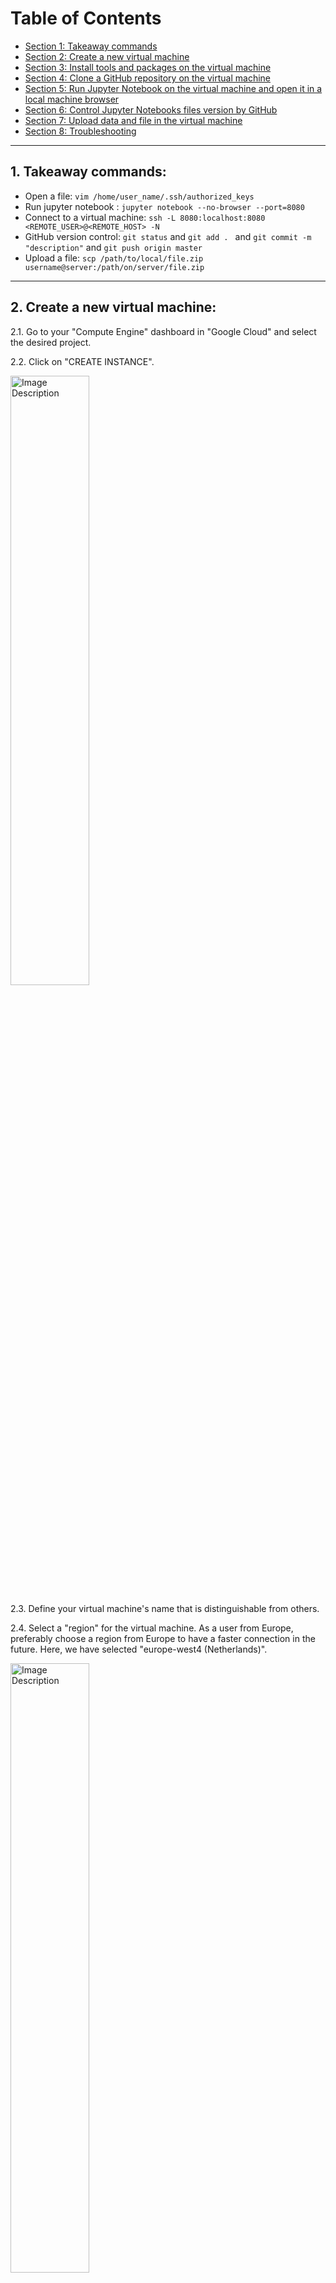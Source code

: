 # Table of Contents
- [Section 1: Takeaway commands](#section-1)
- [Section 2: Create a new virtual machine](#section-2)
- [Section 3: Install tools and packages on the virtual machine](#section-3)
- [Section 4: Clone a GitHub repository on the virtual machine](#section-4)
- [Section 5: Run Jupyter Notebook on the virtual machine and open it in a local machine browser](#section-5)
- [Section 6: Control Jupyter Notebooks files version by GitHub](#section-6)
- [Section 7: Upload data and file in the virtual machine](#section-7)
- [Section 8: Troubleshooting](#section-8)





---
## 1. Takeaway commands: <a name="section-1"></a>

- Open a file: ``` vim /home/user_name/.ssh/authorized_keys ```
- Run jupyter notebook : ``` jupyter notebook --no-browser --port=8080 ```
- Connect to a virtual machine: ``` ssh -L 8080:localhost:8080 <REMOTE_USER>@<REMOTE_HOST> -N ```
- GitHub version control: ``` git status ``` and ```git add . ``` and ``` git commit -m "description" ``` and ``` git push origin master ```
- Upload a file: ``` scp /path/to/local/file.zip username@server:/path/on/server/file.zip ```


---
## 2. Create a new virtual machine: <a name="section-2"></a>

2.1. Go to your "Compute Engine" dashboard in "Google Cloud" and select the desired project.

2.2. Click on "CREATE INSTANCE".

<img src="images-are-used/gcloud-jupyter/1.png" alt="Image Description" width="50%" height="50%">

2.3. Define your virtual machine's name that is distinguishable from others.

2.4. Select a "region" for the virtual machine. As a user from Europe, preferably choose a region from Europe to have a faster connection in the future. Here, we have selected "europe-west4 (Netherlands)".

<img src="images-are-used/gcloud-jupyter/2.png" alt="Image Description" width="50%" height="50%">

2.5. Under the "Machine configuration" section, click on the "GPUs" tab.

2.6. Select "GPU type". Here we selected the "NVIDIA A100 40GB".

<img src="images-are-used/gcloud-jupyter/3.png" alt="Image Description" width="50%" height="50%">

2.7. Under the "Boot disk" section, click on the "CHANGE" button.

2.8. Select the "Operating system". Here we need to select "Deep Learning on Linux".

2.9. Select "Version". Here we need to select "Debian 11 based Deep Learning VM with M109"

2.10. Specify the "Size (GB)". Here we need to specify "100".

2.11. Click on the "Select" button to save and exist.

<img src="images-are-used/gcloud-jupyter/4.png" alt="Image Description" width="70%" height="70%">

2.12. Click on the "CREATE" button at the end of the page.

<img src="images-are-used/gcloud-jupyter/5.png" alt="Image Description" width="30%" height="30%">

2.13. You will see your created virtual machine in the "INSTANCES" tab with a green tick before that.

<img src="images-are-used/gcloud-jupyter/6.png" alt="Image Description" width="99%" height="99%">

2.14. If you see a red exclamation mark, it means your virtual machine is not created. You should try it again or change your configuration and create a new one. Here, I tried it again four times and it was created. 

<img src="images-are-used/gcloud-jupyter/7.png" alt="Image Description" width="99%" height="99%">

2.15. Remember to click on the "STOP" whenever your computation is done or you no longer work on the virtual machine.

2.16. You can rerun the virtual machine by clicking "START/RESUME". If a virtual machine will not available, you need to try this more than one time sometimes.

2.17. Because of selecting GPUs on your virtual machine, you are not able to "SUSPEND" your machine.

2.18. If you need to reset the virtual machine while you have been working there, just click on the "RESET" button.

<img src="images-are-used/gcloud-jupyter/8.png" alt="Image Description" width="70%" height="70%">

2.19. Great! Now you've created a new virtual machine and you are ready to jump in!



---
# 3. Install tools and packages on the virtual machine <a name="section-3"></a>

3.1. Click on "SSH" to connect to the virtual machine.

<img src="images-are-used/gcloud-jupyter/9.png" alt="Image Description" width="99%" height="99%">

3.2. If you've chosen the right operating system image, firstly you will see a question where you need to answer "y" to install Cuda, Python, and Anaconda. 

<img src="images-are-used/gcloud-jupyter/10.png" alt="Image Description" width="70%" height="70%">

<img src="images-are-used/gcloud-jupyter/11.png" alt="Image Description" width="50%" height="50%">

3.3. Create a new environment in conda. You can modify the environment's name (test_env) to whatever you want.

```bash
conda create -n test_env
```

3.4. Activate the new environment.

```bash
conda activate test_env
```

3.5. Install the "jupyter notebook".

```bash
conda install jupyter notebook
```

<img src="images-are-used/gcloud-jupyter/12.png" alt="Image Description" width="50%" height="50%">

3.3. Install the compatible PyTorch version with the Cuda drive:

```bash
conda install pytorch==1.13.0 pytorch-cuda=11.6 -c pytorch -c nvidia
```

3.4. Install the compatible Torchvision and Torchsummary without changing Pytorch and Cuda versions.

```bash
conda install torchvision==0.14.0
```

```bash
conda install -c conda-forge torchsummary
```
3.5. Install all other packages you need them.

```bash
conda install pandas seaborn matplotlib scikit-learn
```

3.6. Install the "ipykernel"  to add your new environment to your jupyter notebook.

```bash
conda install ipykernel
```

3.7. Add the new environment ti the jupyter notebook.

 ```bash
python -m ipykernel install --user --name=test_env
```
3.8. Awesome! Now, you've installed all the necessary tools and packages.




---
# 4. Clone a GitHub repository on the virtual machine: <a name="section-4"></a>

4.1. Create a new repository on GitHub.

[GitHub website](https://github.com/)

4.2. Generate an SSH key pair by running the following command. Replace "your_email@example.com" with the email address associated with your GitHub account. When prompted, you can optionally set a passphrase for your SSH key pair. Setting a passphrase adds an extra layer of security but requires you to enter the passphrase every time you use the SSH key.

```bash
ssh-keygen -t rsa -b 4096 -C "your_email@example.com"
```

4.3. Once the key pair is generated, you should see output similar to:

```bash
Generating public/private rsa key pair.
Your identification has been saved in /home/username/.ssh/id_rsa.
Your public key has been saved in /home/username/.ssh/id_rsa.pub.
```
<img src="images-are-used/gcloud-jupyter/13.png" alt="Image Description" width="70%" height="70%">

4.4. Use the following command to display the public key:

```bash
cat ~/.ssh/id_rsa.pub
```

4.5. Copy the entire contents of the public key displayed in the terminal.

4.6. Go to your GitHub "setting" click on the "SSH and GPG keys" tab and then click on the "New SSH key" button. 

<img src="images-are-used/gcloud-jupyter/14.png" alt="Image Description" width="70%" height="70%">

4.7. Provide a suitable title for the SSH key (e.g., "test-server SSH Key").

4.8. Paste the copied public key into the "Key" field.

4.9. Click on the "Add SSH key" button.

<img src="images-are-used/gcloud-jupyter/15.png" alt="Image Description" width="70%" height="70%">

4.10. Copy the repository URL on the GitHub repository page by clicking on the green "Code" button and copying the SSH URL.

<img src="images-are-used/gcloud-jupyter/16.png" alt="Image Description" width="70%" height="70%">

4.11. Clone the repository to the virtual machine. Replacing '<repository-url>' with the URL of your repository

‍‍‍```bash
git clone <repository-url>
```


4.12. Check that the repository is cloned.


‍‍‍```bash
ls
```


4.13. Move inside the repository by changing the directory and checking inside the repository.


‍‍‍```bash
cd test-repo
```


4.14. Move outside the repository by changing the directory.


```bash
cd ..
```


<img src="images-are-used/gcloud-jupyter/17.png" alt="Image Description" width="70%" height="70%">

4.15. Perfect! Now, you've created and cloned the new repository on your virtual machine.






---
# 5. Run Jupyter Notebook on the virtual machine and open it in a local machine browser: <a name="section-5"></a>

5.1. Open a terminal or command prompt on your local machine and create and copy your public SSH key just like in step 3.2. to 3.5.

5.2. Create an SSH directory in the virtual machine. Change the 'user name' to your own user name. You can find your 'user name' before your virtual machine's name.

<img src="images-are-used/gcloud-jupyter/18.png" alt="Image Description" width="70%" height="70%">

```bash
mkdir -p /home//.ssh && touch /home/user_name/.ssh/authorized_keys
```

5.3. Open the 'authorized_keys' file with a text editor like Vim. Change the 'user name' to your own user name.

```bash
vim /home/user_name/.ssh/authorized_keys
```
<img src="images-are-used/gcloud-jupyter/19.png" alt="Image Description" width="70%" height="70%">

5.4. Past your local machine's public SSH key there. Then save and close the file (press 'esc' then write ':wq').

<img src="images-are-used/gcloud-jupyter/20.png" alt="Image Description" width="70%" height="70%">

5.5. Set appropriate authorization to the file. First, set the correct file permissions and second, change the ownership to the 'user name'

```bash
chmod 700 /home/user_name/.ssh && chmod 600 /home/user_name/.ssh/authorized_keys
```

```bash
chown -R username:username /home/username/.ssh
```

<img src="images-are-used/gcloud-jupyter/21.png" alt="Image Description" width="70%" height="70%">


5.6. Run Jupyter Notebook with a desired port number (here is 8081) on the virtual machine without opening a browser. Then, copy one of the generated URLs and paste it on a browser on your local machine.

```bash
jupyter notebook --no-browser --port=8081
```

<img src="images-are-used/gcloud-jupyter/22.png" alt="Image Description" width="70%" height="70%">

5.7. Open a terminal or command prompt on your local machine. Connect to the virtual machine. Replace '<REMOTE_USER>' with your 'user name' and '<REMOTE_HOST>' with your 'External IP' that you can find on the Compute Engine dashboard.

<img src="images-are-used/gcloud-jupyter/23.png" alt="Image Description" width="70%" height="70%">

```bash
ssh -L 8080:localhost:8080 <REMOTE_USER>@<REMOTE_HOST> -N
```

<img src="images-are-used/gcloud-jupyter/24.png" alt="Image Description" width="70%" height="70%">

5.8. Amazing! Now, you can work with your virtual machine Jupyter Notebook on your local machine. You can see the cloned repository (test_repo) and you can also have access to your new environment (test_env) as well.

<img src="images-are-used/gcloud-jupyter/25.png" alt="Image Description" width="70%" height="70%">




---
# 6. Control Jupyter Notebooks files version by GitHub: <a name="section-6"></a>

6.1. Move inside the repository folder and create a new change. Here, I've created a new file named 'hello_world'

<img src="images-are-used/gcloud-jupyter/26.png" alt="Image Description" width="70%" height="70%">

6.2. Open a new shell on the virtual machine, just like in step 2.1.

6.3. Change the directory into the repository.

6.4. Set your Git user email and name. Replace "you@example.com" with your email address and "Your Name" with your preferred name or username.

```bash
git config --global user.email "you@example.com"
git config --global user.name "Your Name"
```

6.5. Get status and see changes.

```bash
git status
```

6.6. Add desired changes. Replace notebook.ipynb with the actual filename of your Jupyter Notebook file.

```bash
git add notebook.ipynb
```

6.7. Commit the changes. Replace the commit message within the quotes with a descriptive message for the changes you made.

```bash
git commit -m "Update Jupyter Notebook file"
```

6.8. Push the changes. This command pushes the commits from your local master branch to the master branch of the remote repository named origin. If you are working on a different branch, replace the master with the appropriate branch name.

```bash
git push origin master
```

<img src="images-are-used/gcloud-jupyter/27.png" alt="Image Description" width="70%" height="70%">

6.9. Fantastic! Now, you have the updated repository on your GitHub.

<img src="images-are-used/gcloud-jupyter/28.png" alt="Image Description" width="70%" height="70%">






---
# 7. Upload data and file in the virtual machine: <a name="section-7"></a>

7.1. In method one and likely for a small size file, click on "UPLOAD FILE" after opening the window by following to click on "SSH" in front of the virtual machine name.

<img src="images-are-used/gcloud-jupyter/29.png" alt="Image Description" width="70%" height="70%">

7.2. In method two and useful for any size file, open a terminal or command prompt on your local machine and use the 'scp' command. Replace '/path/to/local/file.zip' with the local file's path and 'username@server:/path/on/server/file.zip' with the server's login details and the destination path where you want to upload the ZIP file.

```bash
scp /path/to/local/file.zip username@server:/path/on/server/file.zip
```
7.3. Excellent! Now, you can upload files as much as you want. Of course, with care to your virtual machine capacity. 






---
# 8. Troubleshooting: <a name="section-8"></a>

8.1. It seems that there can be integration issues when installing packages using both 'pip' and 'conda'. To ensure smooth compatibility, it is advisable to install all the necessary Python packages using the 'conda' command.

8.2. When installing 'Torchvision', it is important to specify the version during the installation process. Failure to do so may result in an incompatible version of PyTorch being installed, causing issues with the CUDA version.

8.3. If you find yourself frequently needing to shut down virtual machines, resulting in a change of the server's IP address each time, it can be convenient to automate the process of saving your local machine's SSH key into the 'authorized_keys' file using a 'bash' script.

8.4. To ensure that Jupyter Notebook continues running on a virtual machine even when you close the window, you can create a new screen using the 'screen -R' command and then execute your tasks within that screen. Later, you can detach the screen by running 'screen -d'.

8.5. If there are any other aspects you believe could be improved or any additional information you would like to include in these instructions, please let me know. Your feedback is greatly appreciated.











